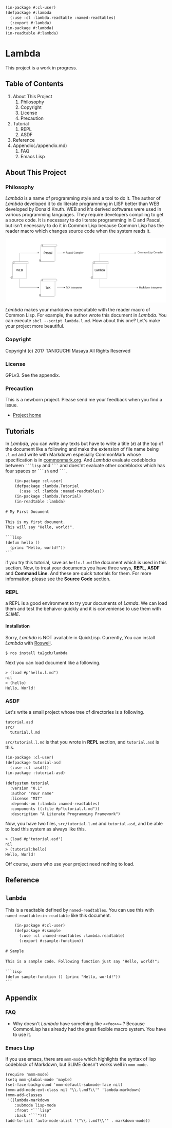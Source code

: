 
    (in-package #:cl-user)
    (defpackage #:lambda
      (:use :cl :lambda.readtable :named-readtables)
      (:export #:lambda)
    (in-package #:lambda)
    (in-readtable #:lambda)

# Lambda
This project is a work in progress.

## Table of Contents

1. About This Project
    1. Philosophy
    2. Copyright
    3. License
    4. Precaution
2. Tutorial
    1. REPL
    2. ASDF
3. Reference
4. Appendix(./appendix.md)
    1. FAQ
    3. Emacs Lisp

## About This Project

### Philosophy

*Lambda* is a name of programming style and a tool to do it. The author of
*Lambda* developed it to do literate programming in LISP better than WEB
developed by Donald Knuth. WEB and it's derived softwares were used in various
programming languages. They require developers compiling to get a source code.
It is necessary to do literate programming in C and Pascal, but isn't necessary
to do it in Common Lisp because Common Lisp has the reader macro which changes
source code when the system reads it.

<div style="display:flex;height:200px;justify-content:center;">
  <img src="img/web.png" width="250px"/>
  <img src="img/lambda.png" width="250px"/>
</div>

*Lambda* makes your markdown executable with the reader macro of Common Lisp.
For example, the author wrote this document in *Lambda*. You can execute `sbcl
--script lambda.l.md`. How about this one? Let's make your project more
beautiful.
### Copyright

Copyright (c) 2017 TANIGUCHI Masaya All Rights Reserved

### License

GPLv3. See the appendix.

### Precaution

This is a newborn project. Please send me your feedback when you find a issue.

- [Project home](https://github.com/ta2gch/lambda)

## Tutorials

In *Lambda*, you can write any texts but have to write a title (`#`) at the top
of the document like a following and make the extension of file name being
`.l.md` and write with Markdown especially CommonMark whose specification is in
[commonmark.org](https://commonmark.org). And *Lambda* evaluate codeblocks
between ` ```lisp ` and ` ``` ` and does'nt evaluate other codeblocks which has
four spaces or ` ```sh ` and ` ``` `.

        (in-package :cl-user)
        (defpackage :lambda.Tutorial
          (:use :cl :lambda :named-readtables))
        (in-package :lambda.Tutorial)
        (in-readtable :lambda)

    # My First Document

    This is my first document.
    This will say "Hello, world!".

    ```lisp
    (defun hello ()
      (princ "Hello, world!"))
    ```

if you try this tutorial, save as `hello.l.md` the document which is used in
this section. Now, to treat your documents you have three ways, **REPL**,
**ASDF** and **Command Line**. And these are quick tutorials for them. For more
information, please see the **Source Code** section.

### REPL

a REPL is a good environment to try your documents of *Lamda*. We can load them
and test the behaivor quickly and it is conveniense to use them with *SLIME*.

#### Installation

Sorry, *Lambda* is NOT available in QuickLisp. Currently, You can install
*Lambda* with [Roswell](https://github.com/roswell/roswell).

    $ ros install ta2gch/lambda

Next you can load document like a following.

    > (load #p"hello.l.md")
    nil
    > (hello)
    Hello, World!

### ASDF

Let's write a small project whose tree of directories is a following.

    tutorial.asd
    src/
      tutorial.l.md

`src/tutorial.l.md` is that you wrote in **REPL** section, and `tutorial.asd`
is this.

    (in-package :cl-user)
    (defpackage tutorial-asd
      (:use :cl :asdf))
    (in-package :tutorial-asd)
    
    (defsystem tutorial
      :version "0.1"
      :author "Your name"
      :license "MIT"
      :depends-on (:lambda :named-readtables)
      :components ((:file #p"tutorial.l.md"))
      :description "A Literate Programming Framework")

Now, you have two files, `src/tutorial.l.md` and `tutorial.asd`, and be able to
load this system as always like this.

    > (load #p"tutorial.asd")
    nil
    > (tutorial:hello)
    Hello, World!

Off course, users who use your project need nothing to load.

## Reference

## `lambda`

This is a readtable defined by `named-readtables`. You can use this with
`named-readtable:in-readtable` like this document.

        (in-package #:cl-user)
        (defpackage #:sample
          (:use :cl :named-readtables :lambda.readtable)
          (:export #:sample-function))

    # Sample

    This is a sample code. Following function just say "Hello, world!";

    ```lisp
    (defun sample-function () (princ "Hello, world!"))
    ```

## Appendix

### FAQ

- Why doesn't *Lambda* have something like `<<foo>>=` ?
  Because CommonLisp has already had the great flexible macro system.
  You have to use it.

### Emacs Lisp

If you use emacs, there are `mmm-mode` which highlights the syntax of lisp
codeblock of Markdown, but SLIME doesn't works well in `mmm-mode`.

    (require 'mmm-mode)
    (setq mmm-global-mode 'maybe)
    (set-face-background 'mmm-default-submode-face nil)
    (mmm-add-mode-ext-class nil "\\.l.md?\\'" 'lambda-markdown)
    (mmm-add-classes
     '((lambda-markdown
        :submode lisp-mode
        :front "```lisp"
        :back "```")))
    (add-to-list 'auto-mode-alist '("\\.l.md?\\'" . markdown-mode))
